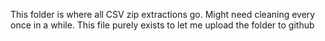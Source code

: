 This folder is where all CSV zip extractions go. Might need cleaning every once in a while.
This file purely exists to let me upload the folder to github
